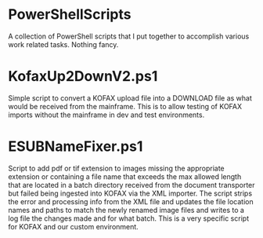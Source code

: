 # PowerShellScripts
A collection of PowerShell scripts that I put together to accomplish various work related tasks. Nothing fancy.

# KofaxUp2DownV2.ps1
Simple script to convert a KOFAX upload file into a DOWNLOAD file as what would be received from the mainframe. This is to allow testing of KOFAX imports without the mainframe in dev and test environments.

# ESUBNameFixer.ps1
Script to add pdf or tif extension to images missing the appropriate extension or containing a file name that exceeds the max allowed length that are located in a batch directory received from the document transporter but failed being ingested into KOFAX via the XML importer. The script strips the error and processing info from the XML file and updates the file location names and paths to match the newly renamed image files and writes to a log file the changes made and for what batch.  This is a very specific script for KOFAX and our custom environment.
